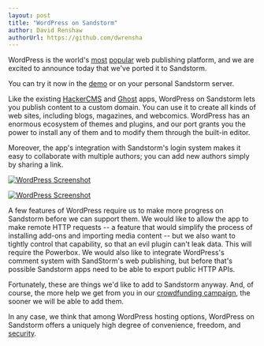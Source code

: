 ```yaml
---
layout: post
title: "WordPress on Sandstorm"
author: David Renshaw
authorUrl: https://github.com/dwrensha
---
```


WordPress is the world's [most](http://trends.builtwith.com/cms) [popular](http://w3techs.com/technologies/overview/content_management/all/) web publishing platform, and we are excited to announce today that we've ported it to Sandstorm.

You can try it now in the [demo](https://demo.sandstorm.io) or on your personal Sandstorm server.

Like the existing [HackerCMS](/news/2014-06-04-self-service-web-publishing.html) and [Ghost](/news/2014-07-22-ghost.html) apps, WordPress on Sandstorm lets you publish content to a custom domain. You can use it to create all kinds of web sites, including blogs, magazines, and webcomics. WordPress has an enormous ecosystem of themes and plugins, and our port grants you the power to install any of them and to modify them through the built-in editor.

Moreover, the app's integration with Sandstorm's login system makes it easy to collaborate with multiple authors; you can add new authors simply by sharing a link.

<a href="/apps/wordpress1-big.png"><img alt="WordPress Screenshot" src="/apps/wordpress1.png"></a>

<a href="/apps/wordpress2-big.png"><img alt="WordPress Screenshot" src="/apps/wordpress2.png"></a>

A few features of WordPress require us to make more progress on Sandstorm before we can support them. We would like to allow the app to make remote HTTP requests -- a feature that would simplify the process of installing add-ons and importing media content -- but we also want to tightly control that capability, so that an evil plugin can't leak data. This will require the Powerbox. We would also like to integrate WordPress's comment system with SandStorm's web publishing, but before that's possible Sandstorm apps need to be able to export public HTTP APIs.

Fortunately, these are things we'd like to add to Sandstorm anyway. And, of course, the more help we get from you in our [crowdfunding campaign](http://igg.me/at/sandstorm), the sooner we will be able to add them.

In any case, we think that among WordPress hosting options, WordPress on Sandstorm offers a uniquely high degree of convenience, freedom, and [security](/news/2014-07-24-tinytinyrss-plus-security-discussion.html).

